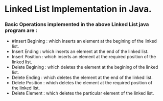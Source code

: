 # Linked List Implementation in Java.
### Basic Operations implemented in the above Linked List java program are :
- #Insert Begining : which inserts an element at the begining of the linked list.
- Insert Ending : which inserts an element at the end of the linked list.
- Insert Position : which inserts an element at the required position of the linked list.
- Delete Begining : which deletes the element at the begining of the linked list.
- Delete Ending : which deletes the element at the end of the linked list.
- Delete Position : which deletes the element at the required position of the linked list.
- Delete Element : which deletes the particular element of the linked list.
